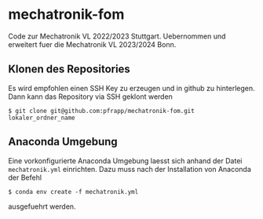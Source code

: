 # mechatronik-fom
Code zur Mechatronik VL 2022/2023 Stuttgart.
Uebernommen und erweitert fuer die Mechatronik VL 2023/2024 Bonn.

## Klonen des Repositories
Es wird empfohlen einen SSH Key zu erzeugen und in github zu hinterlegen.
Dann kann das Repository via SSH geklont werden
```
$ git clone git@github.com:pfrapp/mechatronik-fom.git lokaler_ordner_name
```

## Anaconda Umgebung
Eine vorkonfigurierte Anaconda Umgebung laesst sich anhand der Datei `mechatronik.yml` einrichten.
Dazu muss nach der Installation von Anaconda der Befehl
```
$ conda env create -f mechatronik.yml
```
ausgefuehrt werden.
